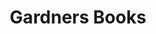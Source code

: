 ---
title: Gardners Books
member_url: https://www.gardners.com/
geographies: ["Worldwide", "United-Kingdom"]
based: ["United-Kingdom"]
ig: [""] 
services: 
tags: [""]
categories: ["Ebook distributors"]
summary: "the largest book wholesaler in the UK, and large ebook distributor."
press:
active: true
layout: members
showReadTime: false
showDate: false
permalink: ""
date: 
featureImage: "https://www.gardners.com/Public/images/icons/GardnersLogoNew.png"
--- 